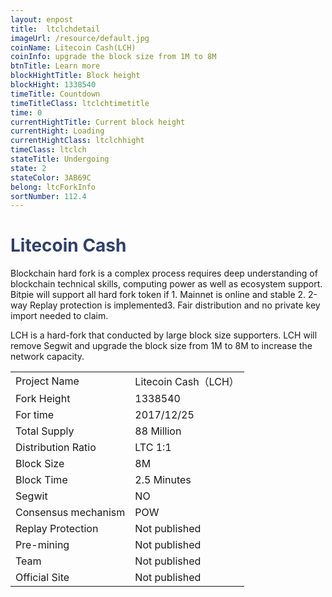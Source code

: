 ```yaml
---
layout: enpost
title:  ltclchdetail
imageUrl: /resource/default.jpg
coinName: Litecoin Cash(LCH)
coinInfo: upgrade the block size from 1M to 8M
btnTitle: Learn more
blockHightTitle: Block height
blockHight: 1338540
timeTitle: Countdown
timeTitleClass: ltclchtimetitle
time: 0
currentHightTitle: Current block height
currentHight: Loading
currentHightClass: ltclchhight
timeClass: ltclch
stateTitle: Undergoing
state: 2
stateColor: 3AB69C
belong: ltcForkInfo
sortNumber: 112.4
---
```

<h1 style="color: #2F416A">Litecoin Cash</h1>
<p class="summarytxt">Blockchain hard fork is a complex process requires deep understanding of blockchain technical skills, computing power as well as ecosystem support. Bitpie will support all hard fork token if 1. Mainnet is online and stable 2. 2-way Replay protection is implemented3. Fair distribution and no private key import needed to claim.
</p>
<p>LCH is a hard-fork that conducted by large block size supporters.  LCH will remove Segwit and upgrade the block size from 1M to 8M to increase the network capacity.
</p>
<table class="center">
  <tbody>
    <tr>
        <td class="tablehalf">Project Name</td>
        <td class="tablehalf">Litecoin Cash（LCH）</td>
    </tr>
    <tr>
        <td>Fork Height</td>
        <td>1338540</td>
    </tr>
    <tr>
        <td>For time</td>
        <td>2017/12/25</td>
    </tr>
    <tr>
        <td>Total Supply</td>
        <td>88 Million</td>
    </tr>
    <tr>
        <td>Distribution Ratio</td>
        <td>LTC 1:1</td>
    </tr>
    <tr>
        <td>Block Size</td>
        <td>8M</td>
    </tr>
    <tr>
        <td>Block Time</td>
        <td>2.5 Minutes</td>
    </tr>
    <tr>
        <td>Segwit</td>
        <td>NO</td>
    </tr>
    <tr>
        <td>Consensus mechanism</td>
        <td>POW</td>
    </tr>
    <tr>
        <td>Replay Protection</td>
        <td>Not published</td>
    </tr>
    <tr>
        <td>Pre-mining</td>
        <td>Not published</td>
    </tr>
    <tr>
        <td>Team</td>
        <td>Not published</td>
    </tr>
    <tr>
        <td>Official Site</td>
        <td>Not published</td>
    </tr>
  </tbody>
</table>